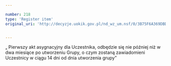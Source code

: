 ```yaml
---

number: 218
type: 'Register item'
original_uri: 'http://decyzje.uokik.gov.pl/nd_wz_um.nsf/0/3B75F6A369DBD86EC12572DD00329486?OpenDocument'


---
```


„ Pierwszy akt asygnacyjny dla Uczestnika, odbędzie się nie później niż w dwa miesiące po utworzeniu Grupy, o czym zostaną zawiadomieni Uczestnicy w ciągu 14 dni od dnia utworzenia grupy”
